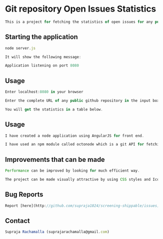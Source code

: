 # Git repository Open Issues Statistics

```js
This is a project for fetching the statistics of open issues for any public git repository
```

## Starting the application

```js
node server.js

It will show the following message: 

Application listening on port 8080

```

## Usage

```js
Enter localhost:8080 in your browser

Enter the complete URL of any public github repository in the input box shown.

You will get the statistics in a table below.

```

## Usage

```js
I have created a node application using AngularJS for front end.

I have used an npm module called octonode which is a git API for fetching the issues statistics from github repository.

```

## Improvements that can be made

```js
Performance can be improved by looking for much efficient way.

The project can be made visually attractive by using CSS styles and Icons.
```

## Bug Reports

```js
Report [here](http://github.com/supraja1024/screening-shippable/issues)
```

## Contact

```js
Supraja Rachamalla (suprajarachamalla@gmail.com)
```